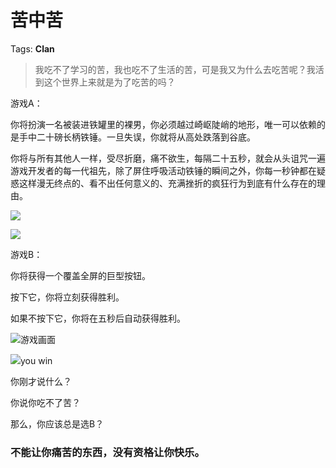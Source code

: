 # 苦中苦

Tags: **Clan**

> 我吃不了学习的苦，我也吃不了生活的苦，可是我又为什么去吃苦呢？我活到这个世界上来就是为了吃苦的吗？



游戏A：

你将扮演一名被装进铁罐里的裸男，你必须越过崎岖陡峭的地形，唯一可以依赖的是手中二十磅长柄铁锤。一旦失误，你就将从高处跌落到谷底。

你将与所有其他人一样，受尽折磨，痛不欲生，每隔二十五秒，就会从头诅咒一遍游戏开发者的每一代祖先，除了屏住呼吸活动铁锤的瞬间之外，你每一秒钟都在疑惑这样漫无终点的、看不出任何意义的、充满挫折的疯狂行为到底有什么存在的理由。

![](https://picx.zhimg.com/50/v2-190d0489d021f6af5be450e95eba68d6_720w.jpg?source=2c26e567)  


![](https://picx.zhimg.com/50/v2-438f896c338ccbcfe7ae2a690cd167bf_720w.jpg?source=2c26e567)  


游戏B：

你将获得一个覆盖全屏的巨型按钮。

按下它，你将立刻获得胜利。

如果不按下它，你将在五秒后自动获得胜利。

![](https://pic1.zhimg.com/50/v2-e0c29819141ec0970ed15633ba03df4f_720w.jpg?source=2c26e567)游戏画面  


![](https://pic1.zhimg.com/50/v2-344140a6088791ca59af1452b8b9ba26_720w.jpg?source=2c26e567)you win  


你刚才说什么？

你说你吃不了苦？

那么，你应该总是选B？

  


  


### 不能让你痛苦的东西，没有资格让你快乐。



